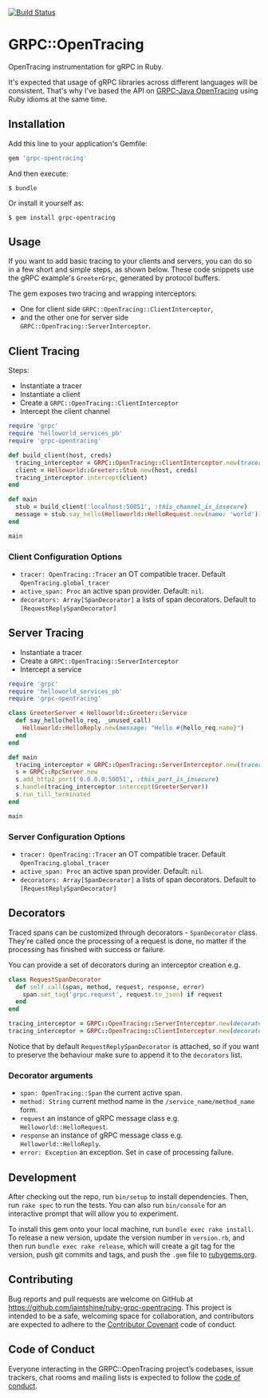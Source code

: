 [![Build Status](https://travis-ci.org/iaintshine/ruby-grpc-opentracing.svg?branch=master)](https://travis-ci.org/iaintshine/ruby-grpc-opentracing)

# GRPC::OpenTracing

OpenTracing instrumentation for gRPC in Ruby. 

It's expected that usage of gRPC libraries across different languages will be consistent. That's why I've based the API on [GRPC-Java OpenTracing](https://github.com/grpc-ecosystem/grpc-opentracing/tree/master/java) using Ruby idioms at the same time.

## Installation

Add this line to your application's Gemfile:

```ruby
gem 'grpc-opentracing'
```

And then execute:

    $ bundle

Or install it yourself as:

    $ gem install grpc-opentracing

## Usage

If you want to add basic tracing to your clients and servers, you can do so in a few short and simple steps, as shown below. These code snippets use the gRPC example's `GreeterGrpc`, generated by protocol buffers.

The gem exposes two tracing and wrapping interceptors:
* One for client side `GRPC::OpenTracing::ClientInterceptor`, 
* and the other one for server side `GRPC::OpenTracing::ServerInterceptor`.

## Client Tracing

Steps:
- Instantiate a tracer
- Instantiate a client
- Create a `GRPC::OpenTracing::ClientInterceptor`
- Intercept the client channel

```ruby
require 'grpc'
require 'helloworld_services_pb'
require 'grpc-opentracing'

def build_client(host, creds)
  tracing_interceptor = GRPC::OpenTracing::ClientInterceptor.new(tracer: OpenTracing.global_tracer)
  client = Helloworld::Greeter::Stub.new(host, creds)
  tracing_interceptor.intercept(client)
end

def main
  stub = build_client('localhost:50051', :this_channel_is_insecure)
  message = stub.say_hello(Helloworld::HelloRequest.new(name: 'world')).message
end

main
```

### Client Configuration Options

* `tracer: OpenTracing::Tracer` an OT compatible tracer. Default `OpenTracing.global_tracer`
* `active_span: Proc` an active span provider. Default: `nil`.
* `decorators: Array[SpanDecorator]` a lists of span decorators. Default to `[RequestReplySpanDecorator]`

## Server Tracing

- Instantiate a tracer
- Create a `GRPC::OpenTracing::ServerInterceptor`
- Intercept a service

```ruby
require 'grpc'
require 'helloworld_services_pb'
require 'grpc-opentracing'

class GreeterServer < Helloworld::Greeter::Service
  def say_hello(hello_req, _unused_call)
    Helloworld::HelloReply.new(message: "Hello #{hello_req.name}")
  end
end

def main
  tracing_interceptor = GRPC::OpenTracing::ServerInterceptor.new(tracer: OpenTracing.global_tracer)
  s = GRPC::RpcServer.new
  s.add_http2_port('0.0.0.0:50051', :this_port_is_insecure)
  s.handle(tracing_interceptor.intercept(GreeterServer))
  s.run_till_terminated
end

main
```

### Server Configuration Options

* `tracer: OpenTracing::Tracer` an OT compatible tracer. Default `OpenTracing.global_tracer`
* `active_span: Proc` an active span provider. Default: `nil`.
* `decorators: Array[SpanDecorator]` a lists of span decorators. Default to `[RequestReplySpanDecorator]`

## Decorators

Traced spans can be customized through decorators - `SpanDecorator` class. They're called once the processing of a request is done, no matter if the processing has finished with success or failure. 

You can provide a set of decorators during an interceptor creation e.g.

```ruby
class RequestSpanDecorator
  def self.call(span, method, request, response, error)
    span.set_tag('grpc.request', request.to_json) if request
  end
end

tracing_interceptor = GRPC::OpenTracing::ServerInterceptor.new(decorators: [RequestSpanDecorator])
tracing_interceptor = GRPC::OpenTracing::ClientInterceptor.new(decorators: [RequestSpanDecorator])
```

Notice that by default `RequestReplySpanDecorator` is attached, so if you want to preserve the behaviour make sure to append it to the `decorators` list.

### Decorator arguments 

* `span: OpenTracing::Span` the current active span. 
* `method: String` current method name in the `/service_name/method_name` form.
* `request` an instance of gRPC message class e.g. `Helloworld::HelloRequest`.
* `response` an instance of gRPC message class e.g. `Helloworld::HelloReply`.
* `error: Exception` an exception. Set in case of processing failure.

## Development

After checking out the repo, run `bin/setup` to install dependencies. Then, run `rake spec` to run the tests. You can also run `bin/console` for an interactive prompt that will allow you to experiment.

To install this gem onto your local machine, run `bundle exec rake install`. To release a new version, update the version number in `version.rb`, and then run `bundle exec rake release`, which will create a git tag for the version, push git commits and tags, and push the `.gem` file to [rubygems.org](https://rubygems.org).

## Contributing

Bug reports and pull requests are welcome on GitHub at https://github.com/iaintshine/ruby-grpc-opentracing. This project is intended to be a safe, welcoming space for collaboration, and contributors are expected to adhere to the [Contributor Covenant](http://contributor-covenant.org) code of conduct.

## Code of Conduct

Everyone interacting in the GRPC::OpenTracing project’s codebases, issue trackers, chat rooms and mailing lists is expected to follow the [code of conduct](https://github.com/iaintshine/ruby-grpc-opentracing/blob/master/CODE_OF_CONDUCT.md).
